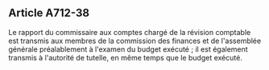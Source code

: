 Article A712-38
----
Le rapport du commissaire aux comptes chargé de la révision comptable est
transmis aux membres de la commission des finances et de l'assemblée générale
préalablement à l'examen du budget exécuté ; il est également transmis à
l'autorité de tutelle, en même temps que le budget exécuté.
